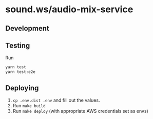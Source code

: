 # sound.ws/audio-mix-service

## Development

## Testing

Run

```bash
yarn test
yarn test:e2e
```

## Deploying

1. `cp .env.dist .env` and fill out the values.
2. Run `make build`
3. Run `make deploy` (with appropriate AWS credentials set as envs)
